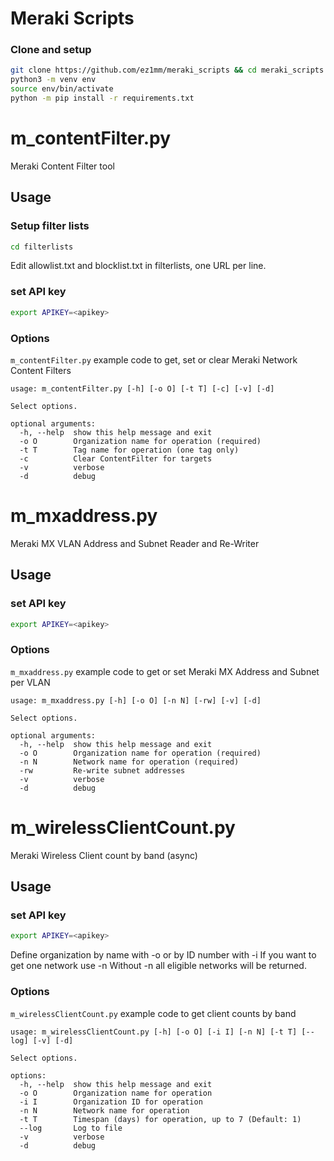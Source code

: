 # Meraki Scripts

### Clone and setup

```bash
git clone https://github.com/ez1mm/meraki_scripts && cd meraki_scripts
python3 -m venv env
source env/bin/activate
python -m pip install -r requirements.txt
```

# m_contentFilter.py

Meraki Content Filter tool

## Usage
### Setup filter lists
```bash
cd filterlists
```
Edit allowlist.txt and blocklist.txt in filterlists, one URL per line.

### set API key
```bash
export APIKEY=<apikey>
```

### Options
`m_contentFilter.py` example code to get, set or clear Meraki Network Content Filters
```
usage: m_contentFilter.py [-h] [-o O] [-t T] [-c] [-v] [-d]

Select options.

optional arguments:
  -h, --help  show this help message and exit
  -o O        Organization name for operation (required)
  -t T        Tag name for operation (one tag only)
  -c          Clear ContentFilter for targets
  -v          verbose
  -d          debug
```

# m_mxaddress.py

Meraki MX VLAN Address and Subnet Reader and Re-Writer

## Usage
### set API key
```bash
export APIKEY=<apikey>
```

### Options
`m_mxaddress.py` example code to get or set Meraki MX Address and Subnet per VLAN
```
usage: m_mxaddress.py [-h] [-o O] [-n N] [-rw] [-v] [-d]

Select options.

optional arguments:
  -h, --help  show this help message and exit
  -o O        Organization name for operation (required)
  -n N        Network name for operation (required)
  -rw         Re-write subnet addresses
  -v          verbose
  -d          debug
```

# m_wirelessClientCount.py

Meraki Wireless Client count by band (async)

## Usage
### set API key
```bash
export APIKEY=<apikey>
```
Define organization by name with -o or by ID number with -i
If you want to get one network use -n <network name>
Without -n all eligible networks will be returned.

### Options
`m_wirelessClientCount.py` example code to get client counts by band
```
usage: m_wirelessClientCount.py [-h] [-o O] [-i I] [-n N] [-t T] [--log] [-v] [-d]

Select options.

options:
  -h, --help  show this help message and exit
  -o O        Organization name for operation
  -i I        Organization ID for operation
  -n N        Network name for operation
  -t T        Timespan (days) for operation, up to 7 (Default: 1)
  --log       Log to file
  -v          verbose
  -d          debug
